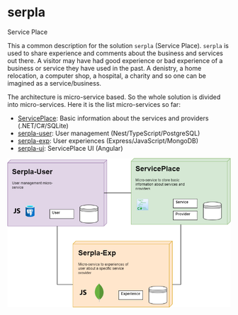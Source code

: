 # serpla
Service Place

This a common description for the solution `serpla` (Service Place). `serpla` is used to share experience and comments about the business and services out there. A visitor may have had good experience or bad experience of a business or service they have used in the past. A denistry, a home relocation, a computer shop, a hospital, a charity and so one can be imagined as a service/business.

The architecture is micro-service based. So the whole solution is divided into micro-services. Here it is the list micro-services so far:
* [ServicePlace](https://github.com/afsharm/ServicePlace): Basic information about the services and providers (.NET/C#/SQLite)
* [serpla-user](https://github.com/afsharm/serpla-user): User management (Nest/TypeScript/PostgreSQL)
* [serpla-exp](https://github.com/afsharm/serpla-exp): User experiences (Express/JavaScript/MongoDB)
* [serpla-ui](https://github.com/afsharm/serpla-ui): ServicePlace UI (Angular)

![SERPLA architecture](serpla-architecture.png)
